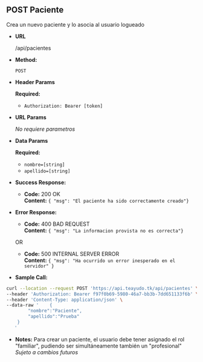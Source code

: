**POST Paciente**
----
  Crea un nuevo paciente y lo asocia al usuario logueado

* **URL**

  /api/pacientes

* **Method:**

  `POST`
  
*  **Header Params**

    **Required:**
   * `Authorization: Bearer [token]`

*  **URL Params**

   _No requiere parametros_ 

* **Data Params**

    **Required:**
   * `nombre=[string]`
   * `apellido=[string]`

* **Success Response:**

  * **Code:** 200 OK <br />
    **Content:** `{ "msg": "El paciente ha sido correctamente creado"}`
 
* **Error Response:**

  * **Code:** 400 BAD REQUEST <br />
    **Content:** `{ "msg": "La informacion provista no es correcta"}`

  OR

  * **Code:** 500 INTERNAL SERVER ERROR <br />
    **Content:** `{ "msg": "Ha ocurrido un error inesperado en el servidor" }`

* **Sample Call:**

```bash
curl --location --request POST 'https://api.teayudo.tk/api/pacientes' \
--header 'Authorization: Bearer f97f0b69-5980-46a7-bb3b-7dd651133f6b' \
--header 'Content-Type: application/json' \
--data-raw '    {
        "nombre":"Paciente",
        "apellido":"Prueba"
    }
   '
```

* **Notes:**
Para crear un paciente, el usuario debe tener asignado el rol "familiar", pudiendo ser simultáneamente también un "profesional"
  _Sujeto a cambios futuros_
